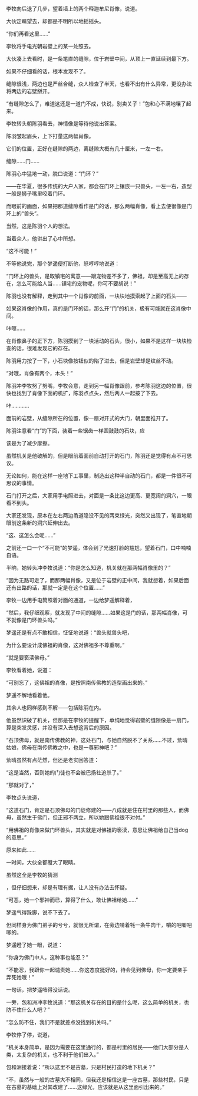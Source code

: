 李牧向后退了几步，望着墙上的两个释迦牟尼肖像，说道。

大伙定睛望去，却都是不明所以地摇摇头。

“你们再看这里……”

李牧将手电光朝岩壁上的某一处照去。

大伙凑上去看时，是一条笔直的缝隙，位于岩壁中间，从顶上一直延续到最下方。

如果不仔细看的话，根本发现不了。

缝隙很浅，两边也是严丝合缝，众人检查了半天，也看不出有什么异常，更没办法将两边的岩壁掰开。

“有缝隙怎么了，难道这还是一道门不成，快说，别卖关子！”包和心不满地嚷了起来。

李牧转头朝陈羽看去，神情像是等待他说出答案。

陈羽皱起眉头，上下打量这两幅肖像。

它们的位置，正好在缝隙的两边，离缝隙大概有几十厘米，一左一右。

缝隙……门……

陈羽心中猛地一动，脱口说道：“门环？”

——在华夏，很多传统的大户人家，都会在门环上镶嵌一只兽头，一左一右，造型一般是狮子嘴里咬着门环。

而眼前的画面，如果把那道缝隙看作是门的话，那么两幅肖像，看上去便很像是门环上的“兽头”。

当然，这是陈羽个人的想法。

当着众人，他讲出了心中所想。

“这不可能！”

不等他说完，那个梦遥便打断他，怒哼哼地说道：

“门环上的兽头，是取镇宅的寓意——跟宠物差不多了，佛祖，却是至高无上的存在，怎么可能给人当……镇宅的宠物呢，你可不要胡说！”

陈羽也没有解释，走到其中一个肖像的前面，一块块地摸索起了上面的石头——

如果这肖像的作用，真的是门环的话，那么开“门”的机关，极有可能就在这肖像中间。

咔嚓……

在肖像鼻子的正下方，陈羽摸到了一块活动的石头，很小，如果不是这样一块块检查的话，很难发现它的存在。

陈羽用力按了一下，小石块像按钮似的陷了进去，但是岩壁却是纹丝不动。

“对哦，肖像有两个，木头！”

陈羽冲李牧努了努嘴，李牧会意，走到另一幅肖像跟前，参考陈羽这边的位置，很快也找到了肖像下面的机扩，陈羽点点头，然后两人一起按了下去。

咔…………

面前的岩壁，从缝隙所在的位置，像一扇对开式的大门，朝里面推开了。

陈羽注意看“门”的下面，装着一些锯齿一样圆鼓鼓的石块，应

该是为了减少摩擦。

虽然机关是他破解的，但是眼前着面前自动打开的石门，陈羽还是觉得有点不可思议。

无论如何，能在这样一座地下工事里，制造出这种半自动的石门，都是一件很不可思议的事情。

石门打开之后，大家用手电照进去，对面是一条比这边更高、更宽阔的洞穴，一眼看不到头。

大家还发现，原本在左右两边甬道隐没不见的两束绿光，突然又出现了，笔直地朝眼前这条新的洞穴延伸出去。

“这、这怎么会呢……”

之前还一口一个“不可能”的梦遥，体会到了光速打脸的尴尬，望着石门，口中喃喃自语。

半晌，她转头冲李牧说道：“你是怎么知道，机关就在那两幅肖像里的？”

“因为无路可走了，而那两幅肖像，又是位于岩壁的正中间，我就想着，如果后面还有出路的话，那就一定是在这个位置……”

李牧一边用手电筒照着对面的通道，一边给梦遥解释着，

“然后，我仔细观察，就发现了中间的缝隙……如果这是门的话，那两幅肖像，可不就像是门环兽头吗。”

梦遥还是有点不敢相信，怔怔地说道：“兽头就兽头吧，

为什么要设计成佛祖的肖像，这对佛祖多不尊重啊。”

“就是要亵渎佛母。”

李牧看着她，说道：

“可别忘了，这佛祖的肖像，是按照南传佛教的造型画出来的。”

梦遥不解地看着他。

其余人也同样感到不解——包括陈羽在内。

他虽然识破了机关，但那是在李牧的提醒下，单纯地觉得岩壁的缝隙像是一扇门，算是突发灵感，并没有深入去想这背后的原因。

“石顶佛母，就是南传佛教的神，这处石门，与她自然脱不了关系……不过，紫晴姑娘，佛母在南传佛教之中，也是一尊邪神吧？”

紫晴虽然有点茫然，但还是老实回答道：

“这是当然，否则她的门徒也不会被巴扬社追杀了。”

“那就对了，”

李牧点头说道，

“这道石门，肯定是石顶佛母的门徒修建的——八成就是住在村里的那些人，而佛母，虽然生于佛门，但正邪不两立，所以她跟佛祖很不对付。”

“用佛祖的肖像来做门环兽头，其实就是对佛祖的亵渎，意思让佛祖给自己当dog的意思。”

原来如此……

一时间，大伙全都瞪大了眼睛。

虽然这全是李牧的猜测

，但仔细想来，却是有理有据，让人没有办法去怀疑。

“可恶，她一个邪神而已，算得了什么，敢让佛祖给她……”

梦遥气得跺脚，说不下去了。

但同样身为佛门弟子的兮兮，就很无所谓，在旁边啃着牦一条牛肉干，嚼的吧唧吧唧的。

梦遥瞪了她一眼，说道：

“你身为佛门中人，这种事也能忍？”

“不能忍，我跟你一起谴责她……你这态度挺好的，待会见到佛母，你一定要亲手弄死她哦！”

一句话，把梦遥噎得没话说。

一旁，包和洲冲李牧说道：“那这机关存在的目的是什么呢，这么简单的机关，也防不住什么人吧？”

“怎么防不住，我们不是就差点没找到机关吗。”

李牧停了停，说道，

“机关本身简单，是因为需要在这里通行的，都是村里的居民——他们大部分是人类，太复杂的机关，也不利于他们出入。”

包和洲接着说：“所以这里不是古墓，只是村民打造的地下机关？”

“不，虽然与一般的古墓大不相同，但我还是相信这是一座古墓，那些村民，只是在古墓的基础上对其改建了……这绿光，应该就是从这里面引出来的。”
